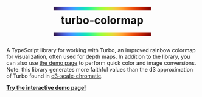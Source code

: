 <div align="center">

# <img src="./demo/public/turbo.png" width="256" height="10" alt="" valign="middle"> <br> turbo-colormap <br> <img src="./demo/public/turbo.png" width="256" height="10" alt="" valign="middle">

</div>

A TypeScript library for working with Turbo, an improved rainbow colormap for
visualization, often used for depth maps. In addition to the library, you can
also use [the demo page](https://exogen.github.io/turbo-colormap/) to perform
quick color and image conversions. Note: this library generates more faithful
values than the d3 approximation of Turbo found in [d3-scale-chromatic](https://github.com/d3/d3-scale-chromatic).

**[Try the interactive demo page!](https://exogen.github.io/turbo-colormap/)**
